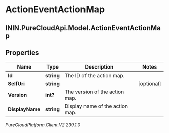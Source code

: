 # ActionEventActionMap

## ININ.PureCloudApi.Model.ActionEventActionMap

## Properties

|Name | Type | Description | Notes|
|------------ | ------------- | ------------- | -------------|
| **Id** | **string** | The ID of the action map. | |
| **SelfUri** | **string** |  | [optional] |
| **Version** | **int?** | The version of the action map. | |
| **DisplayName** | **string** | Display name of the action map. | |



_PureCloudPlatform.Client.V2 239.1.0_

